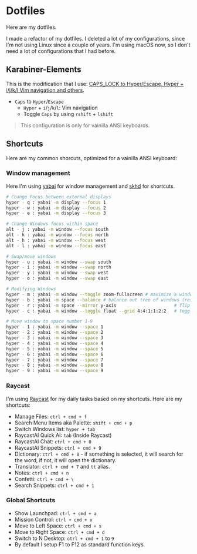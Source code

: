 # Dotfiles

Here are my dotfiles.

I made a refactor of my dotfiles. I deleted a lot of my configurations, since I'm not using Linux since a couple of years. I'm using macOS now, so I don't need a lot of configurations that I had before.

## Karabiner-Elements

This is the modification that I use: [CAPS_LOCK to Hyper/Escape, Hyper + i/j/k/l Vim navigation and others](https://ke-complex-modifications.pqrs.org/#Jesse_Tutorial_Hyper_Plus_Others).

- `Caps` to `Hyper`/`Escape`
    - `Hyper` + `i`/`j`/`k`/`l`: Vim navigation
    - Toggle `Caps` by using `rshift` + `lshift`

> This configuration is only for vainilla ANSI keyboards.

## Shortcuts

Here are my common shorcuts, optimized for a vainilla ANSI keyboard:

### Window management

Here I'm using [yabai](https://github.com/koekeishiya/yabai) for window management and [skhd](https://github.com/koekeishiya/skhd) for shortcuts.

```bash
# Change Focus between external displays
hyper - q : yabai -m display --focus 1
hyper - w : yabai -m display --focus 2
hyper - e : yabai -m display --focus 3

# Change Windows focus within space
alt - j : yabai -m window --focus south
alt - k : yabai -m window --focus north 
alt - h : yabai -m window --focus west
alt - l : yabai -m window --focus east

# Swap/move windows
hyper - u : yabai -m window --swap south
hyper - i : yabai -m window --swap north
hyper - y : yabai -m window --swap west
hyper - o : yabai -m window --swap east

# Modifying Windows
hyper - m : yabai -m window --toggle zoom-fullscreen # maximize a window
hyper - b : yabai -m space --balance # balance out tree of windows (resize to occupy same area)
hyper - r : yabai -m space --mirror y-axis                      # flip along y-axis
hyper - c : yabai -m window --toggle float --grid 4:4:1:1:2:2   # toggle window float

# Move window to space number 1-9
hyper - 1 : yabai -m window --space 1
hyper - 2 : yabai -m window --space 2
hyper - 3 : yabai -m window --space 3
hyper - 4 : yabai -m window --space 4
hyper - 5 : yabai -m window --space 5
hyper - 6 : yabai -m window --space 6
hyper - 7 : yabai -m window --space 7
hyper - 8 : yabai -m window --space 8
hyper - 9 : yabai -m window --space 9
```
### Raycast

I'm using [Raycast](https://raycast.com/) for my daily tasks based on my shortcuts. Here are my shortcuts:

- Manage Files: `ctrl + cmd + f`
- Search Menu Items aka Palette: `shift + cmd + p`
- Switch Windows list: `hyper + tab`
- RaycastAI Quick AI: `tab` (Inside Raycast)
- RaycastAI Chat: `ctrl + cmd + 0`
- RaycastAI Snippets: `ctrl + cmd + 9`
- Dictionary: `ctrl + cmd + 8` - if something is selected, it will search for the word, if not, it will open the dictionary.
- Translator: `ctrl + cmd + 7` and `tt` alias.
- Notes: `ctrl + cmd + n`
- Confetti: `ctrl + cmd + \`
- Search Snippets: `ctrl + cmd + 1`

### Global Shortcuts

- Show Launchpad: `ctrl + cmd + a`
- Mission Control: `ctrl + cmd + x`
- Move to Left Space: `ctrl + cmd + s`
- Move to Right Space: `ctrl + cmd + d`
- Switch to N Desktop: `ctrl + cmd + 1` to `9`
- By default I setup F1 to F12 as standard function keys.